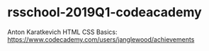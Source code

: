 # rsschool-2019Q1-codeacademy

Anton Karatkevich
HTML CSS Basics: https://www.codecademy.com/users/janglewood/achievements
